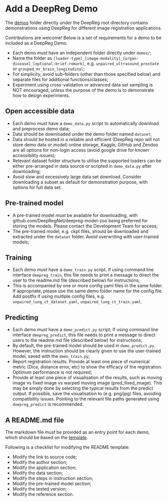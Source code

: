 # Add a DeepReg Demo

The [demos](https://github.com/DeepRegNet/DeepReg/tree/master/demos) folder directly
under the DeepReg root directory contains demonstrations using DeepReg for different
image registration applications.

Contributions are welcome! Below is a set of requirements for a demo to be included as a
DeepReg Demo.

- Each demo _must_ have an independent folder directly under `demos/`;
- Name the folder as
  `[loader-type]_[image-modality]_[organ-disease]_[optional:brief-remark]`, e.g.
  `unpaired_ultrasound_prostate` or `grouped_mr_brain_longitudinal`;
- For simplicity, avoid sub-folders (other than those specified below) and separate
  files for additional functions/classes;
- Experiment using cross-validation or advanced data set sampling is NOT encouraged,
  unless the purpose of the demo is to demonstrate how to design experiments.

## Open accessible data

- Each demo _must_ have a `demo_data.py` script to automatically download and preprocess
  demo data;
- Data should be downloaded under the demo folder named `dataset`;
- Data should be hosted in a reliable and efficient (DeepReg repo will not store demo
  data or model) online storage, Kaggle, GitHub and Zendoo are all options for non-login
  access (avoid google drive for known accessibility issues);
- Relevant dataset folder structure to utilise the supported loaders can be either
  pre-arranged in data source or scripted in `demo_data.py` after downloading;
- Avoid slow and excessively large data set download. Consider downloading a subset as
  default for demonstration purpose, with options for full data set.

## Pre-trained model

- A pre-trained model _must_ be available for downloading, with
  github.com/DeepRegNet/deepreg-model-zoo being preferred for storing the models. Please
  contact the Development Team for access;
- The pre-trained model, e.g. ckpt files, should be downloaded and extracted under the
  `dataset` folder. Avoid overwriting with user-trained models;

## Training

- Each demo _must_ have a `demo_train.py` script. If using command line interface
  `deepreg_train`, this file needs to print a message to direct the user to the
  readme.md file (described below) for instructions;
- This is accompanied by one or more config yaml files in the same folder. If
  appropriate, please use the same demo folder name for the config file. Add postfix if
  using multiple config files, e.g. `unpaired_lung_ct_dataset.yaml`,
  `unpaired_lung_ct_train.yaml`.

## Predicting

- Each demo _must_ have a `demo_predict.py` script; If using command line interface
  `deepreg_predict`, this file needs to print a message to direct users to the readme.md
  file (described below) for instructions;
- By default, the pre-trained model should be used in `demo_predict.py`. However, the
  instruction should be clearly given to use the user-trained model, saved with the
  `demo_train.py`;
- Report registration results. Provide at least one piece of numerical metric (Dice,
  distance error, etc) to show the efficacy of the registration. Optimum performance is
  not required;
- Provide at least one piece of visualisation of the results, such as moving image vs
  fixed image vs warped moving image (pred_fixed_image). This may be simply done by
  selecting the typical results from the predict output. If possible, save the
  visualisation to (e.g. png/jpg) files, avoiding compatibility issues. Pointing to the
  relevant file paths generated using `deepreg_predict` is recommended.

## A README.md file

The markdown file _must_ be provided as an entry point for each demo, which should be
based on the [template](../demo/readme_template.html).

Following is a checklist for modifying the README template:

- Modify the link to source code;
- Modify the author section;
- Modify the application section;
- Modify the data section;
- Modify the steps in instruction section;
- Modify the pre-trained model section;
- Modify the tested version;
- Modify the reference section.
